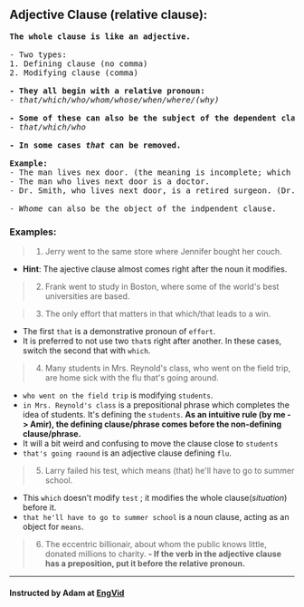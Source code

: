 ## Adjective Clause (relative clause):

<pre>
<b>The whole clause is like an adjective.</b>

- Two types:
1. Defining clause (no comma)
2. Modifying clause (comma)

<b>- They all begin with a relative pronoun:</b>
- <i>that/which/who/whom/whose/when/where/(why)</i>

<b>- Some of these can also be the subject of the dependent clause:</b>
- <i>that/which/who</i>

<b>- In some cases <i>that</i> can be removed.</b>

<b>Example:</b>
- The man lives nex door. (the meaning is incomplete; which man?)
- The man who lives next door is a doctor.
- Dr. Smith, who lives next door, is a retired surgeon. (Dr. Smith is a proper name)

- <i>Whome</i> can also be the object of the indpendent clause.
</pre>

### Examples:

> 1. Jerry went to the same store where Jennifer bought her couch.
- **Hint**: The ajective clause almost comes right after the noun it modifies.


> 2. Frank went to study in Boston, where some of the world's best universities are based.


> 3. The only effort that matters in that which/that leads to a win.
- The first `that` is a demonstrative pronoun of `effort`.
- It is preferred to not use two `that`s right after another. In these cases, switch the second that with `which`.


> 4. Many students in Mrs. Reynold's class, who went on the field trip, are home sick with the flu that's going around.
- `who went on the field trip` is modifying `students`.
- `in Mrs. Reynold's class` is a prepositional phrase which completes the idea of students. It's defining the `students`. **As an intuitive rule (by me -> Amir), the defining clause/phrase comes before the non-defining clause/phrase.**
- It will a bit weird and confusing to move the clause close to `students`
- `that's going raound` is an adjective clause defining `flu`.


> 5. Larry failed his test, which means (that) he'll have to go to summer school.
- This `which` doesn't modify `test` ; it modifies the whole clause(*situation*) before it.
- `that he'll have to go to summer school` is a noun clause, acting as an object for `means`. 


> 6. The eccentric billionair, about whom the public knows little, donated millions to charity.
**- If the verb in the adjective clause has a preposition, put it before the relative pronoun.**

---
#### Instructed by Adam at [EngVid](www.engvid.com)
